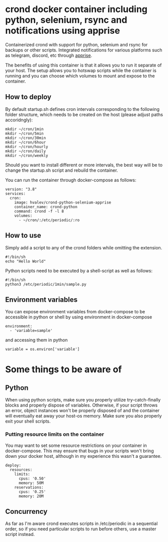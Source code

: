 # crond docker container including python, selenium, rsync and notifications using apprise
Containerized crond with support for python, selenium and rsync for backups or other scripts.
Integrated notifications for various platforms such as telegram, discord, etc through [apprise](https://github.com/caronc/apprise).

The benefits of using this container is that it allows you to run it separate of your host. The setup allows you to hotswap scripts while the container is running and you can choose which volumes to mount and expose to the container.

## How to deploy
By default startup.sh defines cron intervals corresponding to the following folder structure, which needs to be created on the host (please adjust paths accoridngly):
```
mkdir ~/cron/1min
mkdir ~/cron/5min
mkdir ~/cron/30min
mkdir ~/cron/6hour
mkdir ~/cron/hourly
mkdir ~/cron/daily
mkdir ~/cron/weekly
```
Should you want to install different or more intervals, the best way will be to change the startup.sh script and rebuild the container.

You can run the container through docker-compose as follows:
```
version: "3.8"
services:
  cron:
    image: hvalev/crond-python-selenium-apprise
    container_name: crond-python
    command: crond -f -l 8
    volumes:
      - ~/cron/:/etc/periodic/:ro
```

## How to use
Simply add a script to any of the crond folders while omitting the extension.
```
#!/bin/sh
echo "Hello World"
```
Python scripts need to be executed by a shell-script as well as follows:
```
#!/bin/sh
python3 /etc/periodic/1min/sample.py
```
## Environment variables
You can expose environment variables from docker-compose to be accessible in python or shell by using environment in docker-compose
```
environment:
  - 'variable=sample'
```
and accessing them in python
```
variable = os.environ['variable']
```


# Some things to be aware of
## Python
When using python scripts, make sure you properly utilize try-catch-finally blocks and properly dispose of variables. Otherwise, if your script throws an error, object instances won't be properly disposed of and the container will eventually eat away your host-os memory. Make sure you also properly exit your shell scripts.

### Putting resource limits on the container
You may want to set some resource restrictions on your container in docker-compose. This may ensure that bugs in your scripts won't bring down your docker host, although in my experience this wasn't a guarantee.
```
deploy:
  resources:
    limits:
      cpus: '0.50'
      memory: 50M
    reservations:
      cpus: '0.25'
      memory: 20M
```

## Concurrency
As far as I'm aware crond executes scripts in /etc/periodic in a sequential order, so if you need particular scripts to run before others, use a master script instead.